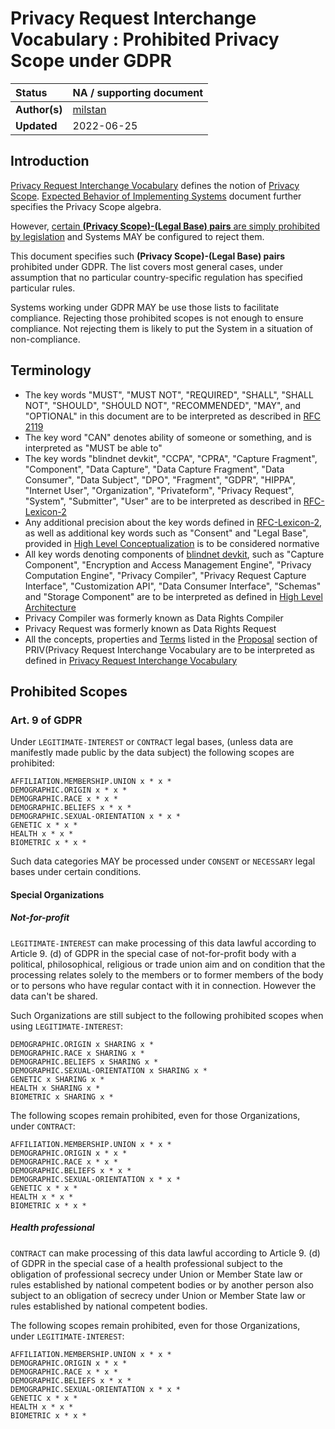 # Privacy Request Interchange Vocabulary : Prohibited Privacy Scope under GDPR

| Status        | NA / supporting document                                                                  |
| :------------ | :------------------------------------------------------------------------------------- |
| **Author(s)** | [milstan](https://github.com/milstan)        |
| **Updated**   | 2022-06-25                                                                             |

## Introduction

[Privacy Request Interchange Vocabulary](./RFC-PRIV.md) defines the notion of [Privacy Scope](./RFC-PRIV.md#privacy-scope). [Expected Behavior of Implementing Systems](./expected-behavior.md) document further specifies the Privacy Scope algebra.

However, [certain **(Privacy Scope)-(Legal Base) pairs** are simply prohibited by legislation](./expected-behavior.md#privacy-algebra) and Systems MAY be configured to reject them.

This document specifies such **(Privacy Scope)-(Legal Base) pairs** prohibited under GDPR. The list covers most general cases, under assumption that no particular country-specific regulation has specified particular rules.

Systems working under GDPR MAY be use those lists to facilitate compliance. Rejecting those prohibited scopes is not enough to ensure compliance. Not rejecting them is likely to put the System in a situation of non-compliance.

## Terminology

- The key words "MUST", "MUST NOT", "REQUIRED", "SHALL", "SHALL NOT", "SHOULD", "SHOULD NOT", "RECOMMENDED",  "MAY", and "OPTIONAL" in this document are to be interpreted as described in [RFC 2119](https://datatracker.ietf.org/doc/html/rfc2119)
- The key word "CAN" denotes ability of someone or something, and is interpreted as "MUST be able to"
- The key words "blindnet devkit", "CCPA", "CPRA", "Capture Fragment", "Component", "Data Capture", "Data Capture Fragment", "Data Consumer", "Data Subject", "DPO", "Fragment", "GDPR", "HIPPA", "Internet User", "Organization", "Privateform", "Privacy Request", "System", "Submitter", "User" are to be interpreted as described in [RFC-Lexicon-2](../lexicon/RFC-Lexicon-2.md)
- Any additional precision about the key words defined in [RFC-Lexicon-2](../lexicon/RFC-Lexicon-2.md), as well as additional key words such as "Consent" and "Legal Base", provided in [High Level Conceptualization](../high-level-conceptualization/) is to be considered normative
- All key words denoting components of [blindnet devkit](../lexicon/RFC-Lexicon-2.md#blindnet-devkit), such as "Capture Component", "Encryption and Access Management Engine", "Privacy Computation Engine", "Privacy Compiler", "Privacy Request Capture Interface", "Customization API", "Data Consumer Interface", "Schemas" and "Storage Component" are to be interpreted as defined in [High Level Architecture](../high-level-conceptualization/)
- Privacy Compiler was formerly known as Data Rights Compiler
- Privacy Request was formerly known as Data Rights Request
- All the concepts, properties and [Terms](./RFC-PRIV.md#terms) listed in the [Proposal](./RFC-PRIV.md#proposal) section of PRIV(Privacy Request Interchange Vocabulary are to be interpreted as defined in [Privacy Request Interchange Vocabulary](./RFC-PRIV.md#proposal)

## Prohibited Scopes

### Art. 9 of GDPR

Under `LEGITIMATE-INTEREST` or `CONTRACT` legal bases, (unless data are manifestly made public by the data subject) the following scopes are prohibited:
```
AFFILIATION.MEMBERSHIP.UNION x * x *
DEMOGRAPHIC.ORIGIN x * x *
DEMOGRAPHIC.RACE x * x *
DEMOGRAPHIC.BELIEFS x * x *
DEMOGRAPHIC.SEXUAL-ORIENTATION x * x *
GENETIC x * x *
HEALTH x * x *
BIOMETRIC x * x *
```

Such data categories MAY be processed under `CONSENT` or `NECESSARY` legal bases under certain conditions.

#### Special Organizations

##### Not-for-profit

`LEGITIMATE-INTEREST` can make processing of this data lawful according to Article 9. (d) of GDPR in the special case of not-for-profit body with a political, philosophical, religious or trade union aim and on condition that the processing relates solely to the members or to former members of the body or to persons who have regular contact with it in connection. However the data can't be shared.

Such Organizations are still subject to the following prohibited scopes when using `LEGITIMATE-INTEREST`:

```
DEMOGRAPHIC.ORIGIN x SHARING x *
DEMOGRAPHIC.RACE x SHARING x *
DEMOGRAPHIC.BELIEFS x SHARING x *
DEMOGRAPHIC.SEXUAL-ORIENTATION x SHARING x *
GENETIC x SHARING x *
HEALTH x SHARING x *
BIOMETRIC x SHARING x *
```

The following scopes remain prohibited, even for those Organizations, under `CONTRACT`:
```
AFFILIATION.MEMBERSHIP.UNION x * x *
DEMOGRAPHIC.ORIGIN x * x *
DEMOGRAPHIC.RACE x * x *
DEMOGRAPHIC.BELIEFS x * x *
DEMOGRAPHIC.SEXUAL-ORIENTATION x * x *
GENETIC x * x *
HEALTH x * x *
BIOMETRIC x * x *
```

##### Health professional

`CONTRACT` can make processing of this data lawful according to Article 9. (d) of GDPR in the special case of a health professional subject to the obligation of professional secrecy under Union or Member State law or rules established by national competent bodies or by another person also subject to an obligation of secrecy under Union or Member State law or rules established by national competent bodies.

The following scopes remain prohibited, even for those Organizations, under `LEGITIMATE-INTEREST`:
```
AFFILIATION.MEMBERSHIP.UNION x * x *
DEMOGRAPHIC.ORIGIN x * x *
DEMOGRAPHIC.RACE x * x *
DEMOGRAPHIC.BELIEFS x * x *
DEMOGRAPHIC.SEXUAL-ORIENTATION x * x *
GENETIC x * x *
HEALTH x * x *
BIOMETRIC x * x *
```
